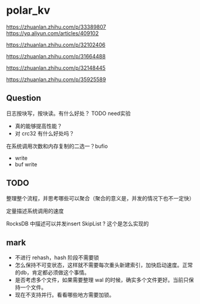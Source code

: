 # polar_kv

https://zhuanlan.zhihu.com/p/33389807
https://yq.aliyun.com/articles/409102

https://zhuanlan.zhihu.com/p/32102406

https://zhuanlan.zhihu.com/p/31664488

https://zhuanlan.zhihu.com/p/32148445

https://zhuanlan.zhihu.com/p/35925589

## Question

日志按块写，按块读。有什么好处？ TODO need实验
- 真的能够提高性能？
- 对 crc32 有什么好处吗？

在系统调用次数和内存复制的二选一？bufio
- write
- buf write

## TODO

整理整个流程，并思考哪些可以聚合（聚合的意义是，并发的情况下也不一定快）

定量描述系统调用的速度

RocksDB 中描述可以并发insert SkipList ? 这个是怎么实现的

## mark

- 不进行 rehash，hash 阶段不需要锁
- 怎么保持不可变状态，这样就不需要每次重头新建索引，加快启动速度。正常的db，肯定都必须做这个事情。
- 是否考虑多个文件，如果需要整理 wal 的时候，确实多个文件更好。当前只保持一个文件。
- 现在不支持并行。看看哪些地方需要加锁。